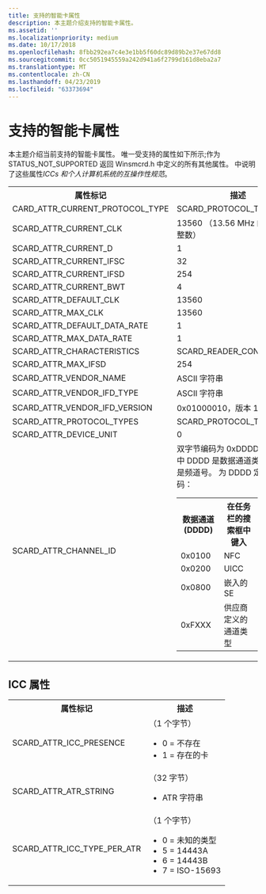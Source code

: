 ```yaml
---
title: 支持的智能卡属性
description: 本主题介绍支持的智能卡属性。
ms.assetid: ''
ms.localizationpriority: medium
ms.date: 10/17/2018
ms.openlocfilehash: 8fbb292ea7c4e3e1bb5f60dc89d89b2e37e67dd8
ms.sourcegitcommit: 0cc5051945559a242d941a6f2799d161d8eba2a7
ms.translationtype: MT
ms.contentlocale: zh-CN
ms.lasthandoff: 04/23/2019
ms.locfileid: "63373694"
---
```

# <a name="supported-smart-card-attributes"></a>支持的智能卡属性
本主题介绍当前支持的智能卡属性。 唯一受支持的属性如下所示;作为 STATUS_NOT_SUPPORTED 返回 Winsmcrd.h 中定义的所有其他属性。 中说明了这些属性*ICCs 和个人计算机系统的互操作性规范*。

<table>
    <tbody>
        <tr>
            <th>属性标记</th>
            <th>描述</th>
        </tr>
        <tr>
            <td>CARD_ATTR_CURRENT_PROTOCOL_TYPE</td>
            <td>SCARD_PROTOCOL_T1</td>
        </tr>
        <tr>
            <td>SCARD_ATTR_CURRENT_CLK</td>
            <td>13560 （13.56 MHz 的小字节序整数）</td>
        </tr>
        <tr>
            <td>SCARD_ATTR_CURRENT_D</td>
            <td>1</td>
        </tr>
        <tr>
            <td>SCARD_ATTR_CURRENT_IFSC</td>
            <td>32</td>
        </tr>
        <tr>
            <td>SCARD_ATTR_CURRENT_IFSD</td>
            <td>254</td>
        </tr>
        <tr>
            <td>SCARD_ATTR_CURRENT_BWT</td>
            <td>4</td>
        </tr>
        <tr>
            <td>SCARD_ATTR_DEFAULT_CLK</td>
            <td>13560</td>
        </tr>
        <tr>
            <td>SCARD_ATTR_MAX_CLK</td>
            <td>13560</td>
        </tr>
        <tr>
            <td>SCARD_ATTR_DEFAULT_DATA_RATE</td>
            <td>1</td>
        </tr>
        <tr>
            <td>SCARD_ATTR_MAX_DATA_RATE</td>
            <td>1</td>
        </tr>
        <tr>
            <td>SCARD_ATTR_CHARACTERISTICS</td>
            <td>SCARD_READER_CONTACTLESS</td>
        </tr>
        <tr>
            <td>SCARD_ATTR_MAX_IFSD</td>
            <td>254</td>
        </tr>
        <tr>
            <td>SCARD_ATTR_VENDOR_NAME</td>
            <td>ASCII 字符串</td>
        </tr>
        <tr>
            <td>SCARD_ATTR_VENDOR_IFD_TYPE</td>
            <td>ASCII 字符串</td>
        </tr>
        <tr>
            <td>SCARD_ATTR_VENDOR_IFD_VERSION</td>
            <td>0x01000010，版本 1.0.0.1</td>
        </tr>
        <tr>
            <td>SCARD_ATTR_PROTOCOL_TYPES</td>
            <td>SCARD_PROTOCOL_T1</td>
        </tr>
        <tr>
            <td>SCARD_ATTR_DEVICE_UNIT</td>
            <td>0</td>
        </tr>
        <tr>
            <td>SCARD_ATTR_CHANNEL_ID</td>
            <td>
双字节编码为 0xDDDDCCCC，其中 DDDD 是数据通道类型，CCCC 是频道号。 为 DDDD 定义以下编码： <table>
                    <tbody>
                        <tr>
                            <th>数据通道 (DDDD)</th>
                            <th>在任务栏的搜索框中键入</th>
                            <th>频道号 (CCCC)</th>
                        </tr>
                        <tr>
                            <td>0x0100</td>
                            <td>NFC</td>
                            <td>0</td>
                        </tr>
                        <tr>
                            <td>0x0200</td>
                            <td>UICC</td>
                            <td>0</td>
                        </tr>
                        <tr>
                            <td>0x0800</td>
                            <td>嵌入的 SE</td>
                            <td>0</td>
                        </tr>
                        <tr>
                            <td>0xFXXX</td>
                            <td>供应商定义的通道类型</td>
                            <td>供应商定义</td>
                        </tr><br/>                    </tbody>
                </table>
            </td>
        </tr>
    <tbody>
</table>

## <a name="icc-attributes"></a>ICC 属性

<table>
    <tbody>
        <tr>
            <th>属性标记</th>
            <th>描述</th>
        </tr>
        <tr>
            <td>SCARD_ATTR_ICC_PRESENCE</td>
            <td>（1 个字节） <ul>
                    <li> 0 = 不存在 </li>
                    <li> 1 = 存在的卡</li>
                </ul>
            </td>
        </tr>
        <tr>
            <td>SCARD_ATTR_ATR_STRING</td>
            <td>（32 字节） <ul>
                    <li> ATR 字符串 </li>
                </ul>
            </td>
        </tr>
        <tr>
            <td>SCARD_ATTR_ICC_TYPE_PER_ATR</td>
            <td>（1 个字节） <ul>
                    <li> 0 = 未知的类型 </li>
                    <li> 5 = 14443A </li>
                    <li> 6 = 14443B </li>
                    <li> 7 = ISO-15693 </li>
                </ul>
            </td>
        </tr>
